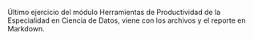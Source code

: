 Último ejercicio del módulo Herramientas de Productividad de la Especialidad en Ciencia de Datos, viene con los archivos y el reporte en Markdown.
